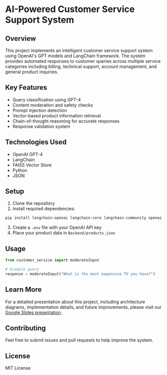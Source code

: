 # AI-Powered Customer Service Support System

## Overview

This project implements an intelligent customer service support system using OpenAI's GPT models and LangChain framework. The system provides automated responses to customer queries across multiple service categories including billing, technical support, account management, and general product inquiries.

## Key Features

- Query classification using GPT-4
- Content moderation and safety checks
- Prompt injection detection
- Vector-based product information retrieval
- Chain-of-thought reasoning for accurate responses
- Response validation system

## Technologies Used

- OpenAI GPT-4
- LangChain
- FAISS Vector Store
- Python
- JSON

## Setup

1. Clone the repository
2. Install required dependencies:

```bash
pip install langchain-openai langchain-core langchain-community openai python-dotenv faiss-cpu
```

3. Create a `.env` file with your OpenAI API key
4. Place your product data in `Backend/products.json`

## Usage

```python
from customer_service import moderateInput

# Example query
response = moderateInput("What is the most expensive TV you have?")
```

## Learn More

For a detailed presentation about this project, including architecture diagrams, implementation details, and future improvements, please visit our [Google Slides presentation](https://docs.google.com/presentation/d/1XY0hfPFPodNJ9FpcEbo9kB21XfniKOsUCs41LVV3ESQ/edit?usp=sharing).

## Contributing

Feel free to submit issues and pull requests to help improve the system.

## License

MIT License

